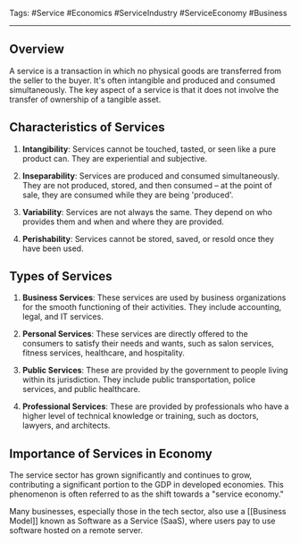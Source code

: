 Tags: #Service #Economics #ServiceIndustry #ServiceEconomy #Business

---

## Overview

A service is a transaction in which no physical goods are transferred from the seller to the buyer. It's often intangible and produced and consumed simultaneously. The key aspect of a service is that it does not involve the transfer of ownership of a tangible asset.

## Characteristics of Services

1.  **Intangibility**: Services cannot be touched, tasted, or seen like a pure product can. They are experiential and subjective.
    
2.  **Inseparability**: Services are produced and consumed simultaneously. They are not produced, stored, and then consumed – at the point of sale, they are consumed while they are being 'produced'.
    
3.  **Variability**: Services are not always the same. They depend on who provides them and when and where they are provided.
    
4.  **Perishability**: Services cannot be stored, saved, or resold once they have been used.
    

## Types of Services

1.  **Business Services**: These services are used by business organizations for the smooth functioning of their activities. They include accounting, legal, and IT services.
    
2.  **Personal Services**: These services are directly offered to the consumers to satisfy their needs and wants, such as salon services, fitness services, healthcare, and hospitality.
    
3.  **Public Services**: These are provided by the government to people living within its jurisdiction. They include public transportation, police services, and public healthcare.
    
4.  **Professional Services**: These are provided by professionals who have a higher level of technical knowledge or training, such as doctors, lawyers, and architects.
    

## Importance of Services in Economy

The service sector has grown significantly and continues to grow, contributing a significant portion to the GDP in developed economies. This phenomenon is often referred to as the shift towards a "service economy."

Many businesses, especially those in the tech sector, also use a [[Business Model]] known as Software as a Service (SaaS), where users pay to use software hosted on a remote server.